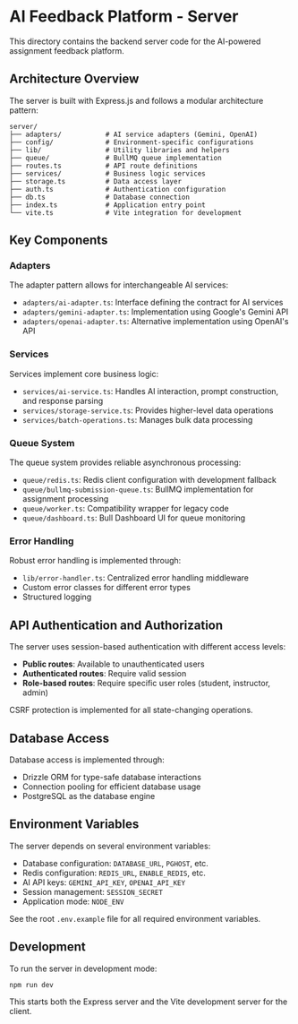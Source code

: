 # AI Feedback Platform - Server

This directory contains the backend server code for the AI-powered assignment feedback platform.

## Architecture Overview

The server is built with Express.js and follows a modular architecture pattern:

```
server/
├── adapters/           # AI service adapters (Gemini, OpenAI)
├── config/             # Environment-specific configurations
├── lib/                # Utility libraries and helpers
├── queue/              # BullMQ queue implementation
├── routes.ts           # API route definitions
├── services/           # Business logic services
├── storage.ts          # Data access layer
├── auth.ts             # Authentication configuration
├── db.ts               # Database connection
├── index.ts            # Application entry point
└── vite.ts             # Vite integration for development
```

## Key Components

### Adapters

The adapter pattern allows for interchangeable AI services:

- `adapters/ai-adapter.ts`: Interface defining the contract for AI services
- `adapters/gemini-adapter.ts`: Implementation using Google's Gemini API
- `adapters/openai-adapter.ts`: Alternative implementation using OpenAI's API

### Services

Services implement core business logic:

- `services/ai-service.ts`: Handles AI interaction, prompt construction, and response parsing
- `services/storage-service.ts`: Provides higher-level data operations
- `services/batch-operations.ts`: Manages bulk data processing

### Queue System

The queue system provides reliable asynchronous processing:

- `queue/redis.ts`: Redis client configuration with development fallback
- `queue/bullmq-submission-queue.ts`: BullMQ implementation for assignment processing
- `queue/worker.ts`: Compatibility wrapper for legacy code
- `queue/dashboard.ts`: Bull Dashboard UI for queue monitoring

### Error Handling

Robust error handling is implemented through:

- `lib/error-handler.ts`: Centralized error handling middleware
- Custom error classes for different error types
- Structured logging

## API Authentication and Authorization

The server uses session-based authentication with different access levels:

- **Public routes**: Available to unauthenticated users
- **Authenticated routes**: Require valid session
- **Role-based routes**: Require specific user roles (student, instructor, admin)

CSRF protection is implemented for all state-changing operations.

## Database Access

Database access is implemented through:

- Drizzle ORM for type-safe database interactions
- Connection pooling for efficient database usage
- PostgreSQL as the database engine

## Environment Variables

The server depends on several environment variables:

- Database configuration: `DATABASE_URL`, `PGHOST`, etc.
- Redis configuration: `REDIS_URL`, `ENABLE_REDIS`, etc.
- AI API keys: `GEMINI_API_KEY`, `OPENAI_API_KEY`
- Session management: `SESSION_SECRET`
- Application mode: `NODE_ENV`

See the root `.env.example` file for all required environment variables.

## Development

To run the server in development mode:

```bash
npm run dev
```

This starts both the Express server and the Vite development server for the client.